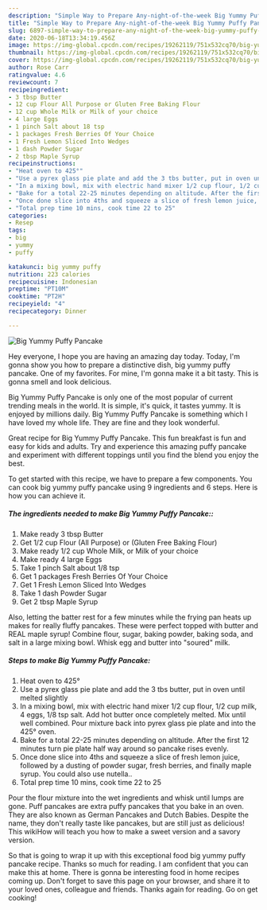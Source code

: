 ```yaml
---
description: "Simple Way to Prepare Any-night-of-the-week Big Yummy Puffy Pancake"
title: "Simple Way to Prepare Any-night-of-the-week Big Yummy Puffy Pancake"
slug: 6897-simple-way-to-prepare-any-night-of-the-week-big-yummy-puffy-pancake
date: 2020-06-18T13:34:19.456Z
image: https://img-global.cpcdn.com/recipes/19262119/751x532cq70/big-yummy-puffy-pancake-recipe-main-photo.jpg
thumbnail: https://img-global.cpcdn.com/recipes/19262119/751x532cq70/big-yummy-puffy-pancake-recipe-main-photo.jpg
cover: https://img-global.cpcdn.com/recipes/19262119/751x532cq70/big-yummy-puffy-pancake-recipe-main-photo.jpg
author: Rose Carr
ratingvalue: 4.6
reviewcount: 7
recipeingredient:
- 3 tbsp Butter
- 12 cup Flour All Purpose or Gluten Free Baking Flour
- 12 cup Whole Milk or Milk of your choice
- 4 large Eggs
- 1 pinch Salt about 18 tsp
- 1 packages Fresh Berries Of Your Choice
- 1 Fresh Lemon Sliced Into Wedges
- 1 dash Powder Sugar
- 2 tbsp Maple Syrup
recipeinstructions:
- "Heat oven to 425°"
- "Use a pyrex glass pie plate and add the 3 tbs butter, put in oven until melted slightly"
- "In a mixing bowl, mix with electric hand mixer 1/2 cup flour, 1/2 cup milk, 4 eggs, 1/8 tsp salt. Add hot butter once completely melted. Mix until well combined. Pour mixture back into pyrex glass pie plate and into the 425° oven."
- "Bake for a total 22-25 minutes depending on altitude. After the first 12 minutes turn pie plate half way around so pancake rises evenly."
- "Once done slice into 4ths and squeeze a slice of fresh lemon juice, followed by a dusting of powder sugar, fresh berries, and finally maple syrup. You could also use nutella.."
- "Total prep time 10 mins, cook time 22 to 25"
categories:
- Resep
tags:
- big
- yummy
- puffy

katakunci: big yummy puffy
nutrition: 223 calories
recipecuisine: Indonesian
preptime: "PT10M"
cooktime: "PT2H"
recipeyield: "4"
recipecategory: Dinner

---
```



![Big Yummy Puffy Pancake](https://img-global.cpcdn.com/recipes/19262119/751x532cq70/big-yummy-puffy-pancake-recipe-main-photo.jpg)

Hey everyone, I hope you are having an amazing day today. Today, I'm gonna show you how to prepare a distinctive dish, big yummy puffy pancake. One of my favorites. For mine, I'm gonna make it a bit tasty. This is gonna smell and look delicious.

Big Yummy Puffy Pancake is only one of the most popular of current trending meals in the world. It is simple, it's quick, it tastes yummy. It is enjoyed by millions daily. Big Yummy Puffy Pancake is something which I have loved my whole life. They are fine and they look wonderful.

Great recipe for Big Yummy Puffy Pancake. This fun breakfast is fun and easy for kids and adults. Try and experience this amazing puffy pancake and experiment with different toppings until you find the blend you enjoy the best.


To get started with this recipe, we have to prepare a few components. You can cook big yummy puffy pancake using 9 ingredients and 6 steps. Here is how you can achieve it.

##### The ingredients needed to make Big Yummy Puffy Pancake::

1. Make ready 3 tbsp Butter
1. Get 1/2 cup Flour (All Purpose) or (Gluten Free Baking Flour)
1. Make ready 1/2 cup Whole Milk, or Milk of your choice
1. Make ready 4 large Eggs
1. Take 1 pinch Salt about 1/8 tsp
1. Get 1 packages Fresh Berries Of Your Choice
1. Get 1 Fresh Lemon Sliced Into Wedges
1. Take 1 dash Powder Sugar
1. Get 2 tbsp Maple Syrup


Also, letting the batter rest for a few minutes while the frying pan heats up makes for really fluffy pancakes. These were perfect topped with butter and REAL maple syrup! Combine flour, sugar, baking powder, baking soda, and salt in a large mixing bowl. Whisk egg and butter into &#34;soured&#34; milk. 

##### Steps to make Big Yummy Puffy Pancake:

1. Heat oven to 425°
1. Use a pyrex glass pie plate and add the 3 tbs butter, put in oven until melted slightly
1. In a mixing bowl, mix with electric hand mixer 1/2 cup flour, 1/2 cup milk, 4 eggs, 1/8 tsp salt. Add hot butter once completely melted. Mix until well combined. Pour mixture back into pyrex glass pie plate and into the 425° oven.
1. Bake for a total 22-25 minutes depending on altitude. After the first 12 minutes turn pie plate half way around so pancake rises evenly.
1. Once done slice into 4ths and squeeze a slice of fresh lemon juice, followed by a dusting of powder sugar, fresh berries, and finally maple syrup. You could also use nutella..
1. Total prep time 10 mins, cook time 22 to 25


Pour the flour mixture into the wet ingredients and whisk until lumps are gone. Puff pancakes are extra puffy pancakes that you bake in an oven. They are also known as German Pancakes and Dutch Babies. Despite the name, they don&#39;t really taste like pancakes, but are still just as delicious! This wikiHow will teach you how to make a sweet version and a savory version. 

So that is going to wrap it up with this exceptional food big yummy puffy pancake recipe. Thanks so much for reading. I am confident that you can make this at home. There is gonna be interesting food in home recipes coming up. Don't forget to save this page on your browser, and share it to your loved ones, colleague and friends. Thanks again for reading. Go on get cooking!
